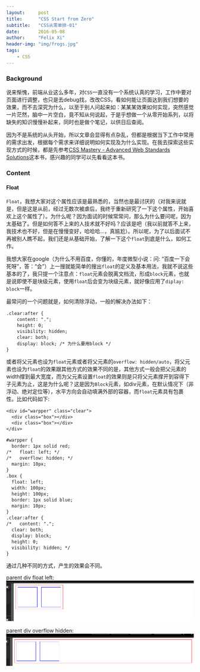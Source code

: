 ```yaml
---
layout:     post
title:      "CSS Start from Zero"
subtitle:   "CSS从零单排-01"
date:       2016-05-08
author:     "Felix Xi"
header-img: "img/frogs.jpg"
tags:
    - CSS
---
```


### Background
说来惭愧，前端从业这么多年，对`CSS`一直没有一个系统认真的学习，工作中要对页面进行调整，也只是去debug找，改改CSS，看如何能让页面达到我们想要的效果，而不去深究为什么，以至于别人问起来如：某某某效果如何实现，突然感觉一片茫然，脑中一片空白，竟不知从何说起，于是乎想做一个从零开始系列，以将缺失的知识慢慢补起来，同时也是做个笔记，以供日后查阅。

因为不是系统的从头开始，所以文章会显得有点杂乱，但都是根据当下工作中常用的需求出发，根据每个需求来详细说明如何实现及为什么实现。在我去探索这些实现方式的时候，都是先参考[CSS Mastery - Advanced Web Standards Solutions](https://book.douban.com/subject/4736167/)这本书，感兴趣的同学可以先看看这本书。

### Content

#### Float

`Float`，我想大家对这个属性应该是最熟悉的，当然也是最讨厌的（对我来说就是，但是这是从前，经过无数次被虐后，我终于重新研究了一下这个属性，开始喜欢上这个属性了）。为什么呢？因为面试的时候常常问，那么为什么要问呢，因为太基础了。但是如何答不上来的人技术就不好吗？应该是吧（我以前就答不上来，我技术也不好，但是在慢慢变好，哈哈哈...，真尴尬）。所以呢，为了以后面试不再被别人瞧不起，我们还是从基础开始，了解一下这个`float`到底是什么，如何工作。

我想大家在google（为什么不用百度，你懂的，年度微型小说：问: “百度一下会死呀”，答：“会”）上一搜就能简单的搜出`float`的定义及基本用法，我就不说这些基本的了，我只提一个注意点：`float`元素会脱离文档流，形成`block`元素，也就是说即使不是块级元素，使用`float`后会变为块级元素，就好像应用了`diplay: block`一样。

最常问的一个问题就是，如何清除浮动，一般的解决办法如下：

```
.clear:after {
    content: ".";
    height: 0;
    visibility: hidden;
    clear: both;
    display: block; /* 为什么要用block */
}

```
或者将父元素也设为`float`元素或者将父元素的`overflow: hidden/auto`，将父元素也设为`float`的效果跟其他方式的效果不同的是，其他方式一般会把父元素的width撑到最大宽度，而为父元素设置`float`的效果则是只将父元素撑开到容得下子元素为止，这是为什么呢？这是因为`Block`元素，如div元素，在默认情况下（非浮动、绝对定位等），水平方向会自动填满外部的容器，而`float`元素具有包裹性。比如代码如下:

```
<div id="warpper" class="clear">
  <div class="box"></div>
  <div class="box"></div>
</div>
```

```
#warpper {
  border: 1px solid red;
/*   float: left; */
/*   overflow: hidden; */
  margin: 10px;
}
.box {
  float: left;
  width: 100px;
  height: 100px;
  border: 1px solid blue;
  margin: 10px;
}
.clear:after {
/*   content: ".";
  clear: both;
  display: block;
  height: 0;
  visibility: hidden; */
}
```
通过几种不同的方式，产生的效果会不同。

parent div float left:
![parent div float left](/img/css-notes/float-left.png "Parent div float left")

parent div overflow hidden:
![parent div overflow hidden](/img/css-notes/overflow-hidden.png "Parent div overflow hidden")

